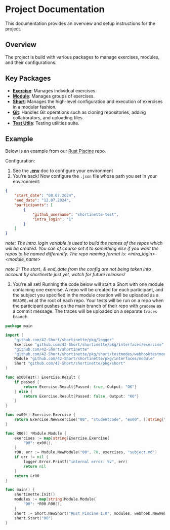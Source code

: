 # Project Documentation
This documentation provides an overview and setup instructions for the project.

## Overview
The project is build with various packages to manage exercises, modules, and their configurations.

## Key Packages
* **[Exercise](EXERCISE.md)**: Manages individual exercises.
* **[Module](MODULE.md)**: Manages groups of exercises.
* **[Short](SHORT.md)**: Manages the high-level configuration and execution of exercises in a modular fashion.
* **[Git](GIT.md)**: Handles Git operations such as cloning repositories, adding collaborators, and uploading files.
* **[Test Utils](TESTUTILS.md)**: Testing utilities suite.

## Example
Below is an example from our [Rust Piscine](https://github.com/42-Short/rust) repo.

Configuration:
1. See the **[.env](DOTENV.md)** doc to configure your environment
2. You're back! Now configure the `.json` file whose path you set in your environment:
```json
{
    "start_date": "08.07.2024",
    "end_date": "12.07.2024",
    "participants": [
        {
            "github_username": "shortinette-test",
            "intra_login": "1"
        }
    ]
}
```
_note: The intra\_login variable is used to build the names of the repos which will be created. You can of course set it to something else if you want the repos to be named differently. The repo naming format is: <intra_login>-<module_name>_

_note 2: The start\_ & end\_date from the config are not being taken into account by shortinette just yet, watch for future releases!_

3. You're all set! Running the code below will start a Short with one module containing one exercise. A repo will be created for each participant, and the subject you specified in the module creation will be uploaded as a `README.md` at the root of each repo. Your tests will be run on a repo when the participant pushes on the main branch of their repo with `grademe` as a commit message. The traces will be uploaded on a separate `traces` branch.
```go
package main

import (
	"github.com/42-Short/shortinette/pkg/logger"
	Exercise "github.com/42-Short/shortinette/pkg/interfaces/exercise"
	"github.com/42-Short/shortinette"
	"github.com/42-Short/shortinette/pkg/short/testmodes/webhooktestmode"
	Module "github.com/42-Short/shortinette/pkg/interfaces/module"
	Short "github.com/42-Short/shortinette/pkg/short"
)

func ex00Test() Exercise.Result {
    if passed {
        return Exercise.Result{Passed: true, Output: "OK"}
    } else {
        return Exercise.Result{Passed: false, Output: "KO"}
    }
}

func ex00() Exercise.Exercise {
	return Exercise.NewExercise("00", "studentcode", "ex00", []string{"hello.rs"}, "program", "", []string{"println"}, nil, map[string]int{"unsafe": 0}, 10, ex00Test)
}

func R00() *Module.Module {
	exercises := map[string]Exercise.Exercise{
		"00": ex00(),
	}
	r00, err := Module.NewModule("00", 70, exercises, "subject.md")
	if err != nil {
		logger.Error.Printf("internal error: %v", err)
		return nil
	}
	return &r00
}

func main() {
	shortinette.Init()
	modules := map[string]Module.Module{
		"00": *R00.R00(),
	}
	short := Short.NewShort("Rust Piscine 1.0", modules, webhook.NewWebhookTestMode(modules))
	short.Start("00")
}
```
